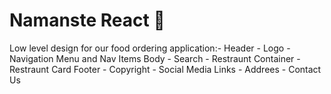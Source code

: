 # Namanste React 🚀 
Low level design for our food ordering application:- 
Header 
    - Logo
    - Navigation Menu and Nav Items
Body 
    - Search 
    - Restraunt Container
    - Restraunt Card
Footer
    - Copyright
    - Social Media Links
    - Addrees
    - Contact Us
